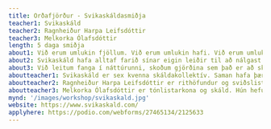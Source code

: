```yaml
---
title: Orðafjörður - Svikaskáldasmiðja
teacher1: Svikaskáld
teacher2: Ragnheiður Harpa Leifsdóttir
teacher3: Melkorka Ólafsdóttir
length: 5 daga smiðja
about1: Við erum umlukin fjöllum. Við erum umlukin hafi. Við erum umlukin orðum. En getum við notað orðin til þess að segja það sem við þurfum og þráum? Ná orð yfir öll undrin, allt ógeðið? Geta þau komið á óvart, komið aftan að okkur, komið okkur til að staldra við?
about2: Svikaskáld hafa alltaf farið sínar eigin leiðir til að nálgast orð, nota orð. Aðferðir þeirra hafa vakið forvitni og furðu, og í vinnustofunni fá þátttakendur að kynnast þeim á eigin skinni. Orð fá að spretta fram, endurkastast af umhverfi, erkitýpum og öðrum skáldum. Þeim verður stolið og skilað og stolið aftur. Þeim verður beint í allar höfuðáttir, þau verða sögð eða ósögð. Skrifuð, prentuð eða leyst upp í vindinum.
about3: Við leitum fanga í náttúrunni, skoðum gjörðina sem það er að skrifa, vinnum með ávörp, ritúöl, ljóðtexta, prósa, samtöl og flæði. Þátttakendur munu kynnast fjölbreyttum hliðum skapandi skrifa og læra að nýta hin ýmsu tól úr verkfærakistu rithöfundarins. Unnið verður með kveikjur og flæðandi skrif, daglegt líf listamannsins og áskoranir- að sækja sér innblástur og tileinka sér tækni, lestur og deilingar. Þátttakendur smiðjunnar munu læra inn á sjálfsútgáfu, búa til bókverk og skoða performansinn sem felst í upplestri. Vinnuaðferðir Svikaskálda byggja á trausti og samstöðu. Í kollektívinu vinnum við með skeiðklukku, skrifum og deilum því sem við köllum gums. Með samræðunni og samverunni fæðist alltaf eitthvað nýtt og dularfullt.
aboutteacher1: Svikaskáld er sex kvenna skáldakollektív. Saman hafa þær gefið út þrjár ljóðabækur og síðast skáldsöguna Olíu (2021) sem hlaut tilnefningu til Íslensku bókmenntaverðlaunanna. Þær hafa haldið fjölmargar ritsmiðjur fyrir ungt fólk og staðið fyrir mánaðarlegum ljóðakvöldum í Gröndalshúsi.
aboutteacher2: Ragnheiður Harpa Leifsdóttir er rithöfundur og sviðslistakona. Hún hefur samið og unnið að leiksýningum, gjörningum, myndlistarverkum hérlendis og erlendis. Ritverk hennar og ljóð hennar hafa birst í ýmsum útgáfum, á sviði og heyrst í útvarpi. Hún hefur birt ljóð í bókum Svikaskálda en ljóðabók hennar Sítrónur og náttmyrkur kom út haustið 2019. Ljóðabókin Urðarflétta er væntanleg í haust.
aboutteacher3: Melkorka Ólafsdóttir er tónlistarkona og skáld. Hún hefur skrifað ljóð frá barnsaldri og gefið út ljóðaheftin Unglingsljóð (2000) og Ástarljóð (2004), ásamt ljóðabókinni Hérna eru fjöllin blá (2019). Ljóð eftir hana hafa m.a. birst á Starafugli og í bókum Svikaskálda en Melkorka hefur auk þess skrifað fyrir ýmis tækifæri og tilefni, t.d. í Stundina og fyrir Víðsjá. Melkorka lauk mastersnámi í ritlist frá HÍ vorið 2018. Undanfarin 15 ár hefur hún starfað sem tónlistarkona og verkefnastjóri í Hörpu, en hefur nýverið tekið við starfi dagskrárgerðarmanns á RÚV.
mynd: '/images/workshop/svikaskald.jpg'
website: https://www.svikaskald.com/
applyhere: https://podio.com/webforms/27465134/2125633
---
```

